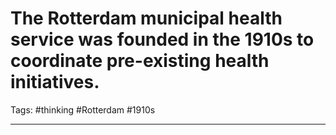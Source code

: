# The Rotterdam municipal health service was founded in the 1910s to coordinate pre-existing health initiatives.
Tags: #thinking #Rotterdam #1910s 

---